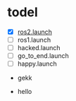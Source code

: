 # todel

- [x] <a href="www.google.com">ros2.launch</a>
- [ ] ros1.launch
- [ ] hacked.launch
- [ ] go_to_end.launch
- [ ] happy.launch

- gekk
+ hello
  
